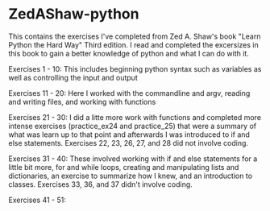 # ZedAShaw-python
This contains the exercises I've completed from Zed A. Shaw's book "Learn Python the Hard Way" Third edition.
I read and completed the excersizes in this book to gain a better knowledge of python and what I can do with it.

Exercises 1 - 10: This includes beginning python syntax such as variables as well as controlling the input and output

Exercises 11 - 20: Here I worked with the commandline and argv, reading and writing files, and working with functions

Exercises 21 - 30: I did a litte more work with functions and completed more intense exercises (practice_ex24 and practice_25) that were a summary of what was learn up to that point and afterwards I was introduced to if and else statements. Exercises 22, 23, 26, 27, and 28 did not involve coding.

Exercises 31 - 40: These involved working with if and else statements for a little bit more, for and while loops, creating and manipulating lists and dictionaries, an exercise to summarize how I knew, and an introduction to classes. Exercises 33, 36, and 37 didn't involve coding.

Exercises 41 - 51:
